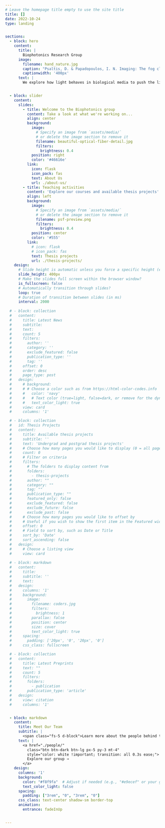 ```yaml
---
# Leave the homepage title empty to use the site title
title: []
date: 2022-10-24
type: landing


sections:
  - block: hero
    content:
      title: |
        Biophotonics Research Group
      image:
        filename: hand_nature.jpg
        caption: "Psaltis, D. & Papadopoulos, I. N. Imaging: The fog clears. Nature 491, 197–198 (2012)"
        captionwidth: '400px'
      text: |
        We explore how light behaves in biological media to push the limits of biomedical imaging and sensing. Our research spans wavefront shaping, multiphoton microscopy, and **miniature biosensing technologies** designed for integration into everyday consumer devices.


  - block: slider
    content:
      slides:
        - title: Welcome to the Biophotonics group
          content: Take a look at what we're working on...
          align: center
          background:
            image:
              # Specify an image from `assets/media/`
              # or delete the image section to remove it
              filename: beautiful-optical-fiber-detail.jpg
              filters:
                brightness: 0.4
            position: right
            color: '#46616e'
          link:
            icon: flask
            icon_pack: fas
            text: About Us
            url: ./about-us/
        - title: Teaching activities
          content: 'Explore our courses and available thesis projects'
          align: left
          background:
            image:
              # Specify an image from `assets/media/`
              # or delete the image section to remove it
              filename: psf-preview.png
              filters:
                brightness: 0.4
            position: center
            color: '#555'
          link:
            # icon: flask
            # icon_pack: fas
            text: Thesis projects
            url: ./thesis-projects/
    design:
      # Slide height is automatic unless you force a specific height (e.g. '400px')
      slide_height: 400px
      # Make the slides full screen within the browser window?
      is_fullscreen: false
      # Automatically transition through slides?
      loop: true
      # Duration of transition between slides (in ms)
      interval: 2000
  
  # - block: collection
  #   content:
  #     title: Latest News
  #     subtitle:
  #     text:
  #     count: 5
  #     filters:
  #       author: ''
  #       category: ''
  #       exclude_featured: false
  #       publication_type: ''
  #       tag: ''
  #     offset: 0
  #     order: desc
  #     page_type: post
  #   design:
  #     # background:
  #     # # Choose a color such as from https://html-color-codes.info
  #     #   color: 'navy'
  #     #   # Text color (true=light, false=dark, or remove for the dynamic theme color).
  #     #   text_color_light: true
  #     view: card
  #     columns: '1'

  # - block: collection
  #   id: Thesis Projects
  #   content:
  #     title: Available thesis projects
  #     subtitle: ''
  #     text: 'Undergrad and postgrad thesis projects'
  #     # Choose how many pages you would like to display (0 = all pages)
  #     count: 0
  #     # Filter on criteria
  #     filters:
  #       # The folders to display content from
  #       folders:
  #         - thesis-projects
  #       author: ""
  #       category: ""
  #       tag: ""
  #       publication_type: ""
  #       featured_only: false
  #       exclude_featured: false
  #       exclude_future: false
  #       exclude_past: false
  #     # Choose how many pages you would like to offset by
  #     # Useful if you wish to show the first item in the Featured widget
  #     offset: 0
  #     # Field to sort by, such as Date or Title
  #     sort_by: 'Date'
  #     sort_ascending: false
  #   design:
  #     # Choose a listing view
  #     view: card
  
  # - block: markdown
  #   content:
  #     title:
  #     subtitle: ''
  #     text:
  #   design:
  #     columns: '1'
  #     background:
  #       image: 
  #         filename: coders.jpg
  #         filters:
  #           brightness: 1
  #         parallax: false
  #         position: center
  #         size: cover
  #         text_color_light: true
  #     spacing:
  #       padding: ['20px', '0', '20px', '0']
  #     css_class: fullscreen

  # - block: collection
  #   content:
  #     title: Latest Preprints
  #     text: ""
  #     count: 5
  #     filters:
  #       folders:
  #         - publication
  #       publication_type: 'article'
  #   design:
  #     view: citation
  #     columns: '1'


  - block: markdown
    content:
      title: Meet Our Team
      subtitle: |
        <span class="fs-5 d-block">Learn more about the people behind the research</span>
      text: |
        <a href="./people/" 
          class="btn btn-dark btn-lg px-5 py-3 mt-4" 
          style="color: white !important; transition: all 0.3s ease;">
          Explore our group →
        </a>
    design:
      columns: '1'
      background:
        color: "#f8f9fa"  # Adjust if needed (e.g., "#e9ecef" or your gray tone)
        text_color_light: false
      spacing:
        padding: ["3rem", "0", "3rem", "0"]
      css_class: text-center shadow-sm border-top
      animation:
        entrance: fadeInUp


---
```

